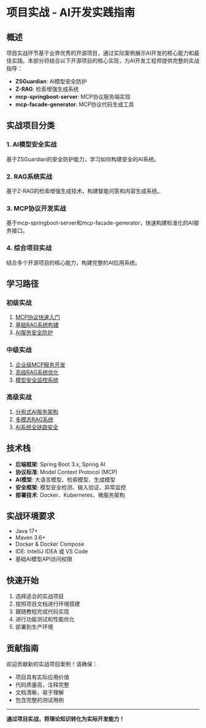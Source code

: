 # 项目实战 - AI开发实践指南

## 概述

项目实战环节基于业界优秀的开源项目，通过实际案例展示AI开发的核心能力和最佳实践。本部分将结合以下开源项目的核心实现，为AI开发工程师提供完整的实战指导：

- **ZSGuardian**: AI模型安全防护
- **Z-RAG**: 检索增强生成系统
- **mcp-springboot-server**: MCP协议服务端实现
- **mcp-facade-generator**: MCP协议代码生成工具

## 实战项目分类

### 1. AI模型安全实战
基于ZSGuardian的安全防护能力，学习如何构建安全的AI系统。

### 2. RAG系统实战
基于Z-RAG的检索增强生成技术，构建智能问答和内容生成系统。

### 3. MCP协议开发实战
基于mcp-springboot-server和mcp-facade-generator，快速构建标准化的AI服务接口。

### 4. 综合项目实战
结合多个开源项目的核心能力，构建完整的AI应用系统。

## 学习路径

### 初级实战
1. [MCP协议快速入门](./mcp-quickstart.md)
2. [基础RAG系统构建](./basic-rag-system.md)
3. [AI服务安全防护](./ai-security-basics.md)

### 中级实战
1. [企业级MCP服务开发](./enterprise-mcp-service.md)
2. [高级RAG系统优化](./advanced-rag-optimization.md)
3. [模型安全监控系统](./model-security-monitoring.md)

### 高级实战
1. [分布式AI服务架构](./distributed-ai-architecture.md)
2. [多模态RAG系统](./multimodal-rag-system.md)
3. [AI系统全链路安全](./end-to-end-ai-security.md)

## 技术栈

- **后端框架**: Spring Boot 3.x, Spring AI
- **协议标准**: Model Context Protocol (MCP)
- **AI模型**: 大语言模型、检索模型、生成模型
- **安全框架**: 模型安全检测、输入验证、异常监控
- **部署技术**: Docker、Kubernetes、微服务架构

## 实战环境要求

- Java 17+
- Maven 3.6+
- Docker & Docker Compose
- IDE: IntelliJ IDEA 或 VS Code
- 基础AI模型API访问权限

## 快速开始

1. 选择适合的实战项目
2. 按照项目文档进行环境搭建
3. 跟随教程完成代码实现
4. 进行功能测试和性能优化
5. 部署到生产环境

## 贡献指南

欢迎贡献新的实战项目案例！请确保：
- 项目具有实际应用价值
- 代码质量高，注释完整
- 文档清晰，易于理解
- 包含完整的测试用例

---

**通过项目实战，将理论知识转化为实际开发能力！**
